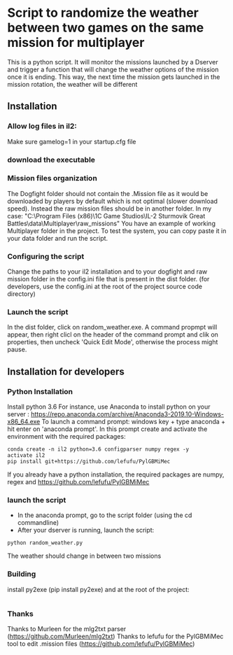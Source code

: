 # Script to randomize the weather between two games on the same mission for multiplayer

This is a python script. It will monitor the missions launched by a Dserver and trigger a function that will change the weather options of the mission once it is ending.
This way, the next time the mission gets launched in the mission rotation, the weather will be different

## Installation
### Allow log files in il2:
Make sure gamelog=1 in your startup.cfg file

### download the executable

### Mission files organization  
The Dogfight folder should not contain the .Mission file as it would be downloaded by players by default which is not optimal (slower download speed).
Instead the raw mission files should be in another folder. In my case:
 "C:\\Program Files (x86)\\1C Game Studios\IL-2 Sturmovik Great Battles\\data\\Multiplayer\\raw_missions"
You have an example of working Multiplayer folder in the project. To test the system, you can copy paste it in your data folder and run the script.

### Configuring the script
Change the paths to your il2 installation and to your dogfight and raw mission folder in the config.ini file that is present in the dist folder. (for developers, use the config.ini at the root of the project source code directory)

### Launch the script
In the dist folder, click on random_weather.exe. A command propmpt will appear, then right clicl on the header of the command prompt and clik on properties, then uncheck 'Quick Edit Mode', otherwise the process might pause.

## Installation for developers
### Python Installation 
Install python 3.6 For instance, use Anaconda to install python on your server :
https://repo.anaconda.com/archive/Anaconda3-2019.10-Windows-x86_64.exe
To launch a command prompt: windows key + type anaconda + hit enter on  'anaconda prompt'.
In this prompt create and activate the environment with the required packages:
```
conda create -n il2 python=3.6 configparser numpy regex -y
activate il2
pip install git+https://github.com/lefufu/PylGBMiMec
```
If you already have a python installation, the required packages are numpy, regex
and https://github.com/lefufu/PylGBMiMec
### launch the script 
* In the anaconda prompt, go to the script folder (using the cd commandline)
* After your dserver is running, launch the script: 
```
python random_weather.py
```
The weather should change in between two missions

### Building 
install py2exe (pip install py2exe)
and at the root of the project:
```

```

### Thanks

Thanks to Murleen for the mlg2txt parser (https://github.com/Murleen/mlg2txt)
Thanks to lefufu for the PylGBMiMec tool to edit .mission files (https://github.com/lefufu/PylGBMiMec) 


 
